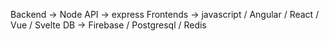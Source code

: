 Backend -> Node
API -> express
Frontends -> javascript / Angular / React / Vue / Svelte
DB -> Firebase / Postgresql / Redis
